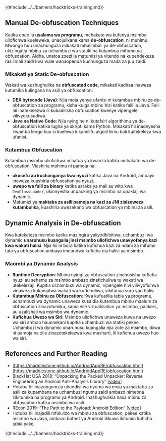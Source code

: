{{#include ../../banners/hacktricks-training.md}}

## Manual **De-obfuscation Techniques**

Katika eneo la **usalama wa programu**, mchakato wa kufanya msimbo uliofichwa kueleweka, unaojulikana kama **de-obfuscation**, ni muhimu. Mwongo huu unachunguza mikakati mbalimbali ya de-obfuscation, ukizingatia mbinu za uchambuzi wa statiki na kutambua mifumo ya obfuscation. Aidha, unatoa zoezi la matumizi ya vitendo na kupendekeza rasilimali zaidi kwa wale wanaopenda kuchunguza mada za juu zaidi.

### **Mikakati ya Static De-obfuscation**

Wakati wa kushughulika na **obfuscated code**, mikakati kadhaa inaweza kutumika kulingana na asili ya obfuscation:

- **DEX bytecode (Java)**: Njia moja yenye ufanisi ni kutambua mbinu za de-obfuscation za programu, kisha kuiga mbinu hizi katika faili la Java. Faili hii inatekelezwa ili kubadilisha obfuscation kwenye vipengele vilivyokusudiwa.
- **Java na Native Code**: Njia nyingine ni kutafsiri algorithimu ya de-obfuscation katika lugha ya skripti kama Python. Mikakati hii inaonyesha kwamba lengo kuu si kuelewa kikamilifu algorithimu bali kuitekeleza kwa ufanisi.

### **Kutambua Obfuscation**

Kutambua msimbo uliofichwa ni hatua ya kwanza katika mchakato wa de-obfuscation. Viashiria muhimu ni pamoja na:

- **ukosefu au kuchanganya kwa nyuzi** katika Java na Android, ambayo inaweza kuashiria obfuscation ya nyuzi.
- **uwepo wa faili za binary** katika saraka ya mali au wito kwa `DexClassLoader`, ukionyesha unpacking ya msimbo na upakiaji wa dynamic.
- Matumizi ya **maktaba za asili pamoja na kazi za JNI zisizoweza kutambulika**, kuashiria uwezekano wa obfuscation ya mbinu za asili.

## **Dynamic Analysis in De-obfuscation**

Kwa kutekeleza msimbo katika mazingira yaliyodhibitiwa, uchambuzi wa dynamic **unaruhusu kuangalia jinsi msimbo uliofichwa unavyofanya kazi kwa wakati halisi**. Njia hii ni bora katika kufichua kazi za ndani za mifumo tata ya obfuscation ambayo imeundwa kuficha nia halisi ya msimbo.

### **Maombi ya Dynamic Analysis**

- **Runtime Decryption**: Mbinu nyingi za obfuscation zinahusisha kuficha nyuzi au sehemu za msimbo ambazo zinafichuliwa tu wakati wa utekelezaji. Kupitia uchambuzi wa dynamic, vipengele hivi vilivyofichwa vinaweza kukamatwa wakati wa kufichuliwa, vikifunua sura yao halisi.
- **Kutambua Mbinu za Obfuscation**: Kwa kufuatilia tabia ya programu, uchambuzi wa dynamic unaweza kusaidia kutambua mbinu maalum za obfuscation zinazotumika, kama vile virtualization ya msimbo, packers, au uzalishaji wa msimbo wa dynamic.
- **Kufichua Uwezo wa Siri**: Msimbo uliofichwa unaweza kuwa na uwezo wa siri ambao hauonekani kupitia uchambuzi wa statiki pekee. Uchambuzi wa dynamic unaruhusu kuangalia njia zote za msimbo, ikiwa ni pamoja na zile zinazotekelezwa kwa masharti, ili kufichua uwezo huo wa siri.

## References and Further Reading

- [https://maddiestone.github.io/AndroidAppRE/obfuscation.html](https://maddiestone.github.io/AndroidAppRE/obfuscation.html)
- BlackHat USA 2018: “Unpacking the Packed Unpacker: Reverse Engineering an Android Anti-Analysis Library” \[[video](https://www.youtube.com/watch?v=s0Tqi7fuOSU)]
- Hotuba hii inazungumzia uhandisi wa nyuma wa moja ya maktaba za asili za kupambana na uchambuzi ngumu zaidi ambazo nimeona zikitumika na programu ya Android. Inashughulikia hasa mbinu za obfuscation katika msimbo wa asili.
- REcon 2019: “The Path to the Payload: Android Edition” \[[video](https://recon.cx/media-archive/2019/Session.005.Maddie_Stone.The_path_to_the_payload_Android_Edition-J3ZnNl2GYjEfa.mp4)]
- Hotuba hii inajadili mfululizo wa mbinu za obfuscation, pekee katika msimbo wa Java, ambazo botnet ya Android ilikuwa ikitumia kuficha tabia yake.

{{#include ../../banners/hacktricks-training.md}}
